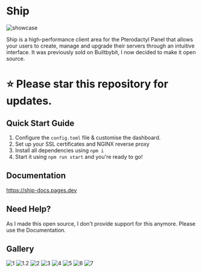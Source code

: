# Ship

![showcase](https://builtbybit.com/attachments/bildschirmfoto-2024-12-28-um-00-25-34-png.864348/?variant=display)

Ship is a high-performance client area for the Pterodactyl Panel that allows your users to create, manage and upgrade their servers through an intuitive interface. It was previously sold on Builtbybit, I now decided to make it open source.

# ⭐ Please star this repository for updates.


## Quick Start Guide

1. Configure the `config.toml` file & customise the dashboard.
2. Set up your SSL certificates and NGINX reverse proxy
3. Install all dependencies using `npm i`
4. Start it using `npm run start` and you're ready to go!

## Documentation
https://ship-docs.pages.dev


## Need Help?
As I made this open source, I don't provide support for this anymore. Please use the Documentation.

## Gallery
![1](https://builtbybit.com/attachments/bildschirmfoto-2024-12-15-um-01-24-45-png.857495/?variant=display)
![1.2](https://builtbybit.com/attachments/bildschirmfoto-2024-12-19-um-15-32-35-png.859833/?variant=display)
![2](https://builtbybit.com/attachments/bildschirmfoto-2024-12-15-um-01-25-02-png.857499/?variant=display)
![3](https://builtbybit.com/attachments/bildschirmfoto-2024-12-15-um-01-25-18-png.857500/?variant=display)
![4](https://builtbybit.com/attachments/bildschirmfoto-2024-12-15-um-01-25-38-png.857501/?variant=display)
![5](https://builtbybit.com/attachments/bildschirmfoto-2024-12-16-um-14-50-16-png.858616/?variant=display)
![6](https://builtbybit.com/attachments/bildschirmfoto-2024-12-16-um-14-51-05-png.858617/?variant=display)
![7](https://builtbybit.com/attachments/bildschirmfoto-2024-12-26-um-14-47-58-png.863550/?variant=display)
